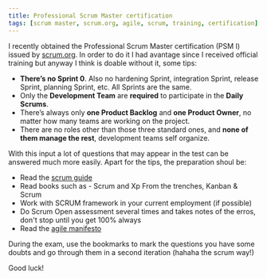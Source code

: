 ```yaml
---
title: Professional Scrum Master certification
tags: [scrum master, scrum.org, agile, scrum, training, certification]
---
```


I recently obtained the Professional Scrum Master certification (PSM I) issued by [scrum.org](scrum.org). In order to do it I had avantage since I received official training but anyway I think is doable without it, some tips:

* **There’s no Sprint 0**. Also no hardening Sprint, integration Sprint, release Sprint, planning Sprint, etc. All Sprints are the same.
* Only the **Development Team** are **required** to participate in the **Daily Scrums**.
* There’s always only **one Product Backlog** and **one Product Owner**, no matter how many teams are working on the project.
* There are no roles other than those three standard ones, and **none of them manage the rest**, development teams self organize.

With this input a lot of questions that may appear in the test can be answered much more easily. Apart for the tips, the preparation shoul be:

* Read the [scrum guide](http://scrumguides.org/scrum-guide.html)
* Read books such as - Scrum and Xp From the trenches, Kanban & Scrum
* Work with SCRUM framework in your current employment (if possible)
* Do Scrum Open assessment several times and takes notes of the erros, don't stop until you get 100% always
* Read the [agile manifesto](http://www.agilemanifesto.org/principles.html)

During the exam, use the bookmarks to mark the questions you have some doubts and go through them in a second iteration (hahaha the scrum way!)

Good luck!